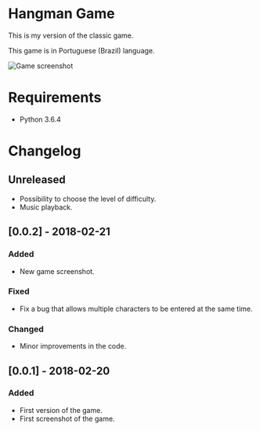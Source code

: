 # Hangman Game

This is my version of the classic game.

This game is in Portuguese (Brazil) language.

![Game screenshot](https://github.com/rftorres/hangman-game/blob/master/screenshot/hangman-game-0.0.2.PNG?raw=true)

# Requirements

- Python 3.6.4

# Changelog

## Unreleased

- Possibility to choose the level of difficulty.
- Music playback.

## [0.0.2] - 2018-02-21

### Added
- New game screenshot.
### Fixed
- Fix a bug that allows multiple characters to be entered at the same time.
### Changed
- Minor improvements in the code.

## [0.0.1] - 2018-02-20

### Added
- First version of the game.
- First screenshot of the game.

